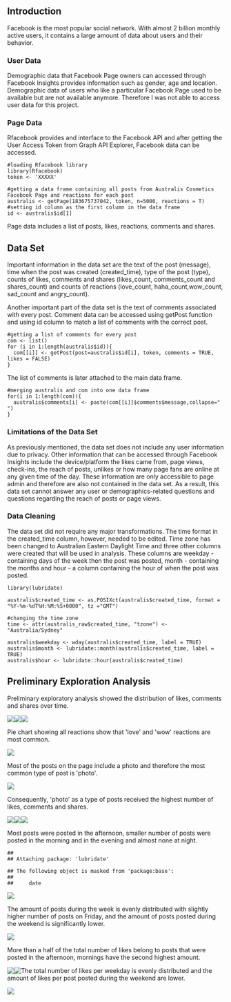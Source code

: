 Introduction
------------

Facebook is the most popular social network. With almost 2 billion monthly active users, it contains a large amount of data about users and their behavior.

### User Data

Demographic data that Facebook Page owners can accessed through Facebook Insights provides information such as gender, age and location. Demographic data of users who like a particular Facebook Page used to be available but are not available anymore. Therefore I was not able to access user data for this project.

### Page Data

Rfacebook provides and interface to the Facebook API and after getting the User Access Token from Graph API Explorer, Facebook data can be accessed.

    #loading Rfacebook library
    library(Rfacebook)
    token <- 'XXXXX'

    #getting a data frame containing all posts from Australis Cosmetics Facebook Page and reactions for each post
    australis <- getPage(183675737042, token, n=5000, reactions = T)
    #setting id column as the first column in the data frame
    id <- australis$id[1]

Page data includes a list of posts, likes, reactions, comments and shares.

Data Set
--------

Important information in the data set are the text of the post (message), time when the post was created (created\_time), type of the post (type), counts of likes, comments and shares (likes\_count, comments\_count and shares\_count) and counts of reactions (love\_count, haha\_count,wow\_count, sad\_count and angry\_count).

Another important part of the data set is the text of comments associated with every post. Comment data can be accessed using getPost function and using id column to match a list of comments with the correct post.

    #getting a list of comments for every post
    com <- list()
    for (i in 1:length(australis$id)){
      com[[i]] <- getPost(post=australis$id[i], token, comments = TRUE, likes = FALSE)
    }

The list of comments is later attached to the main data frame.

    #merging australis and com into one data frame
    for(i in 1:length(com)){
      australis$comments[i] <- paste(com[[i]]$comments$message,collapse=" ")
    }

### Limitations of the Data Set

As previously mentioned, the data set does not include any user information due to privacy. Other information that can be accessed through Facebook Insights include the device/platform the likes came from, page views, check-ins, the reach of posts, unlikes or how many page fans are online at any given time of the day. These information are only accessible to page admin and therefore are also not contained in the data set. As a result, this data set cannot answer any user or demographics-related questions and questions regarding the reach of posts or page views.

### Data Cleaning

The data set did not require any major transformations. The time format in the created\_time column, however, needed to be edited. Time zone has been changed to Australian Eastern Daylight Time and three other columns were created that will be used in analysis. These columns are weekday - containing days of the week then the post was posted, month - containing the months and hour - a column containing the hour of when the post was posted.

    library(lubridate)

    australis$created_time <- as.POSIXct(australis$created_time, format = "%Y-%m-%dT%H:%M:%S+0000", tz ="GMT")

    #changing the time zone 
    time <- attr(australis_raw$created_time, "tzone") <- "Australia/Sydney"

    australis$weekday <- wday(australis$created_time, label = TRUE)
    australis$month <- lubridate::month(australis$created_time, label = TRUE)
    australis$hour <- lubridate::hour(australis$created_time)

Preliminary Exploration Analysis
--------------------------------

Preliminary exploratory analysis showed the distribution of likes, comments and shares over time.

![](Capstone_project_milestone_report_files/figure-markdown_github/unnamed-chunk-1-1.png)![](Capstone_project_milestone_report_files/figure-markdown_github/unnamed-chunk-1-2.png)![](Capstone_project_milestone_report_files/figure-markdown_github/unnamed-chunk-1-3.png)

Pie chart showing all reactions show that 'love' and 'wow' reactions are most common.

![](Capstone_project_milestone_report_files/figure-markdown_github/unnamed-chunk-2-1.png)

Most of the posts on the page include a photo and therefore the most common type of post is 'photo'.

![](Capstone_project_milestone_report_files/figure-markdown_github/unnamed-chunk-3-1.png)

Consequently, 'photo' as a type of posts received the highest number of likes, comments and shares.

![](Capstone_project_milestone_report_files/figure-markdown_github/unnamed-chunk-4-1.png)![](Capstone_project_milestone_report_files/figure-markdown_github/unnamed-chunk-4-2.png)![](Capstone_project_milestone_report_files/figure-markdown_github/unnamed-chunk-4-3.png)

Most posts were posted in the afternoon, smaller number of posts were posted in the morning and in the evening and almost none at night.

    ## 
    ## Attaching package: 'lubridate'

    ## The following object is masked from 'package:base':
    ## 
    ##     date

![](Capstone_project_milestone_report_files/figure-markdown_github/unnamed-chunk-5-1.png)

The amount of posts during the week is evenly distributed with slightly higher number of posts on Friday, and the amount of posts posted during the weekend is significantly lower.

![](Capstone_project_milestone_report_files/figure-markdown_github/unnamed-chunk-6-1.png)

More than a half of the total number of likes belong to posts that were posted in the afternoon, mornings have the second highest amount.

<img src="Capstone_project_milestone_report_files/figure-markdown_github/unnamed-chunk-7-1.png" style="float:left" />

<img src="Capstone_project_milestone_report_files/figure-markdown_github/unnamed-chunk-8-1.png" style="float:left" />

The total number of likes per weekday is evenly distributed and the amount of likes per post posted during the weekend are lower.

![](Capstone_project_milestone_report_files/figure-markdown_github/unnamed-chunk-9-1.png)
